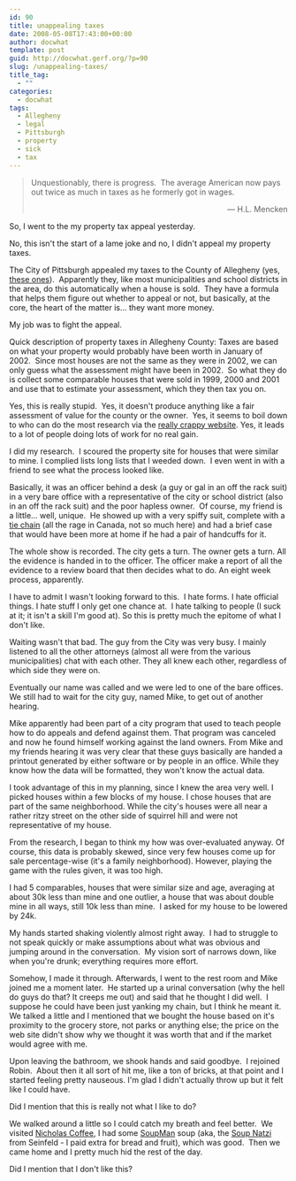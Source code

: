 ```yaml
---
id: 90
title: unappealing taxes
date: 2008-05-08T17:43:00+00:00
author: docwhat
template: post
guid: http://docwhat.gerf.org/?p=90
slug: /unappealing-taxes/
title_tag:
  - ""
categories:
  - docwhat
tags:
  - Allegheny
  - legal
  - Pittsburgh
  - property
  - sick
  - tax
---
```

<blockquote>Unquestionably, there is progress.  The average American now pays out twice as much in taxes as he formerly got in wages.
<p style="text-align: right;">— H.L. Mencken</p>
</blockquote>
So, I went to the my property tax appeal yesterday.

No, this isn't the start of a lame joke and no, I didn't appeal my property taxes.

The City of Pittsburgh appealed my taxes to the County of Allegheny (yes, <a title="Ravenstahl endorses Pittsburgh-Allegheny County merger" href="http://www.post-gazette.com/pg/08094/870250-100.stm">these ones</a>).  Apparently they, like most municipalities and school districts in the area, do this automatically when a house is sold.  They have a formula that helps them figure out whether to appeal or not, but basically, at the core, the heart of the matter is... they want more money.

My job was to fight the appeal.

<!-- more -->Quick description of property taxes in Allegheny County: Taxes are based on what your property would probably have been worth in January of 2002.  Since most houses are not the same as they were in 2002, we can only guess what the assessment might have been in 2002.  So what they do is collect some comparable houses that were sold in 1999, 2000 and 2001 and use that to estimate your assessment, which they then tax you on.

Yes, this is really stupid.  Yes, it doesn't produce anything like a fair assessment of value for the county or the owner.  Yes, it seems to boil down to who can do the most research via the <a title="Allegheny County Proprety Tax Assessment" href="http://www2.county.allegheny.pa.us/RealEstate/">really crappy website</a>. Yes, it leads to a lot of people doing lots of work for no real gain.

I did my research.  I scoured the property site for houses that were similar to mine.  I complied lists long lists that I weeded down.  I even went in with a friend to see what the process looked like.

Basically, it was an officer behind a desk (a guy or gal in an off the rack suit) in a very bare office with a representative of the city or school district (also in an off the rack suit) and the poor hapless owner.  Of course, my friend is a little... well, unique.  He showed up with a very spiffy suit, complete with a <a href="http://en.wikipedia.org/wiki/Tie_bar#Tie_chain">tie chain</a> (all the rage in Canada, not so much here) and had a brief case that would have been more at home if he had a pair of handcuffs for it.

The whole show is recorded. The city gets a turn. The owner gets a turn.  All the evidence is handed in to the officer. The officer make a report of all the evidence to a review board that then decides what to do. An eight week process, apparently.

I have to admit I wasn't looking forward to this.  I hate forms. I hate official things. I hate stuff I only get one chance at.  I hate talking to people (I suck at it; it isn't a skill I'm good at). So this is pretty much the epitome of what I don't like.

Waiting wasn't that bad.  The guy from the City was very busy.  I mainly listened to all the other attorneys (almost all were from the various municipalities) chat with each other.  They all knew each other, regardless of which side they were on.

Eventually our name was called and we were led to one of the bare offices.  We still had to wait for the city guy, named Mike, to get out of another hearing.

Mike apparently had been part of a city program that used to teach people how to do appeals and defend against them.  That program was canceled and now he found himself working against the land owners.  From Mike and my friends hearing it was very clear that these guys basically are handed a printout generated by either software or by people in an office.  While they know how the data will be formatted, they won't know the actual data.

I took advantage of this in my planning, since I knew the area very well. I picked houses within a few blocks of my house.  I chose houses that are part of the same neighborhood.  While the city's houses were all near a rather ritzy street on the other side of squirrel hill and were not representative of my house.

From the research, I began to think my how was over-evaluated anyway.  Of course, this data is probably skewed, since very few houses come up for sale percentage-wise (it's a family neighborhood).  However, playing the game with the rules given, it was too high.

I had 5 comparables, houses that were similar size and age, averaging at about 30k less than mine and one outlier, a house that was about double mine in all ways, still 10k less than mine.  I asked for my house to be lowered by 24k.

My hands started shaking violently almost right away.  I had to struggle to not speak quickly or make assumptions about what was obvious and jumping around in the conversation.  My vision sort of narrows down, like when you're drunk; everything requires more effort.

Somehow, I made it through. Afterwards, I went to the rest room and Mike joined me a moment later.  He started up a urinal conversation (why the hell do guys do that? It creeps me out) and said that he thought I did well.  I suppose he could have been just yanking my chain, but I think he meant it. We talked a little and I mentioned that we bought the house based on it's proximity to the grocery store, not parks or anything else; the price on the web site didn't show why we thought it was worth that and if the market would agree with me.

Upon leaving the bathroom, we shook hands and said goodbye.  I rejoined Robin.  About then it all sort of hit me, like a ton of bricks, at that point and I started feeling pretty nauseous. I'm glad I didn't actually throw up but it felt like I could have.

Did I mention that this is really not what I like to do?

We walked around a little so I could catch my breath and feel better.  We visited <a href="http://www.nicholascoffee.net/webstore/storefront/storemain.cfm?CFID=2790669&amp;CFTOKEN=27378734">Nicholas Coffee</a>, I had some <a title="The Original SoupMan" href="http://www.originalsoupman.com/">SoupMan</a> soup (aka, the <a href="http://en.wikipedia.org/wiki/Soup_Nazi">Soup Natzi</a> from Seinfeld - I paid extra for bread and fruit), which was good.  Then we came home and I pretty much hid the rest of the day.

Did I mention that I don't like this?